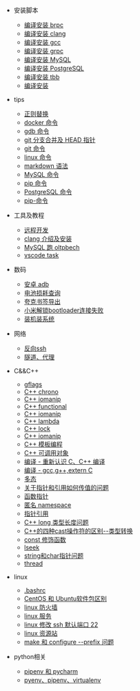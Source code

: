 * 安装脚本
  * [编译安装 brpc](安装脚本/编译安装-brpc.md)
  * [编译安装 clang](安装脚本/编译安装-clang.md)
  * [编译安装 gcc](安装脚本/编译安装-gcc.md)
  * [编译安装 grpc](安装脚本/编译安装-grpc.md)
  * [编译安装 MySQL](安装脚本/编译安装-MySQL.md)
  * [编译安装 PostgreSQL](安装脚本/编译安装-PostgreSQL.md)
  * [编译安装 tbb](安装脚本/编译安装-tbb.md)
  * [编译安装](安装脚本/编译安装.md)

* tips
  * [正则替换](tips/正则替换.md)
  * [docker 命令](tips/docker-命令.md)
  * [gdb 命令](tips/gdb-命令.md)
  * [git 分支合并及 HEAD 指针](tips/git-分支合并及-HEAD-指针.md)
  * [git 命令](tips/git%20命令.md)
  * [linux 命令](tips/linux-命令.md)
  * [markdown 语法](tips/markdown-语法.md)
  * [MySQL 命令](tips/MySQL-命令.md)
  * [pip 命令](tips/pip-命令.md)
  * [PostgreSQL 命令](tips/PostgreSQL-命令.md)
  * [pip-命令](tips/pip-命令.md)

* 工具及教程
  * [远程开发](工具及教程/远程开发.md)
  * [clang 介绍及安装](工具及教程/clang%20介绍及安装.md)
  * [MySQL 跑 oltpbech](工具及教程/MySQL%20跑%20oltpbech.md)
  * [vscode task](工具及教程/vscode%20task.md)

* 数码
  * [安卓 adb](玩机/安卓-adb.md)
  * [电池损耗查询](玩机/电池损耗查询.md)
  * [夸克书签导出](玩机/夸克书签导出.md)
  * [小米解锁bootloader连接失败](玩机/小米解锁bootloader连接失败.md)
  * [装机装系统](玩机/装机装系统.md)

* 网络
  * [反向ssh](网络/反向ssh.md)
  * [隧道、代理](网络/隧道、代理.md)

* C&&C++
  * [gflags](C&&C++/gflags.md)
  * [C++ chrono](C&&C++/C++%20chrono.md)
  * [C++ iomanip](C&&C++/C++%20iomanip.md)
  * [C++ functional](C&&C++/C++%20functional.md)
  * [C++ iomanip](C&&C++/C++%20iomanip.md)
  * [C++ lambda](C&&C++/C++%20lambda.md)
  * [C++ lock](C&&C++/C++%20lock.md)
  * [C++ iomanip](C&&C++/C++%20iomanip.md)
  * [C++ 模板编程](C&&C++/C++%20模板编程.md)
  * [C++ 可调用对象](C&&C++/C++%20可调用对象.md)
  * [编译 - 重新认识 C、C++ 编译](C&&C++/编译%20-%20重新认识%20C、C++%20编译.md)
  * [编译 - gcc,g++,extern C](C&&C++/编译%20-%20gcc,g++,extern%20C.md)
  * [多态](C&&C++/多态.md)
  * [关于指针和引用如何传值的问题](C&&C++/关于指针和引用如何传值的问题.md)
  * [函数指针](C&&C++/函数指针.md)
  * [匿名 namespace](C&&C++/匿名%20namespace.md)
  * [指针引用](C&&C++/指针引用.md)
  * [C++ long 类型长度问题](C&&C++/C++%20long%20类型长度问题.md)
  * [C++的四种cast操作符的区别--类型转换](C&&C++/C++的四种cast操作符的区别--类型转换.md)
  * [const 修饰函数](C&&C++/const%20修饰函数.md)
  * [lseek](C&&C++/lseek.md)
  * [string和char指针问题](C&&C++/string和char指针问题.md)
  * [thread](C&&C++/thread.md)

 
* linux
  * [.bashrc](linux/.bashrc.md)
  * [CentOS 和 Ubuntu软件包区别](linux/CentOS%20和%20Ubuntu软件包区别.md)
  * [linux 防火墙](linux/linux%20防火墙.md)
  * [linux 服务](linux/linux%20服务.md)
  * [linux 修改 ssh 默认端口 22](linux/linux%20修改%20ssh%20默认端口%2022.md)
  * [linux 资源站](linux/linux%20资源站.md)
  * [make 和 configure --prefix 问题](linux/make%20和%20configure%20--prefix%20问题.md)

* python相关
  * [pipenv 和 pycharm](python相关/pipenv%20和%20pycharm.md)
  * [pyenv、pipenv、virtualenv](python相关/pyenv、pipenv、virtualenv.md)
